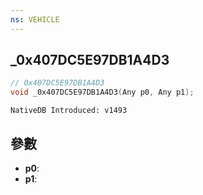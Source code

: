 ```yaml
---
ns: VEHICLE
---
```

## _0x407DC5E97DB1A4D3

```c
// 0x407DC5E97DB1A4D3
void _0x407DC5E97DB1A4D3(Any p0, Any p1);
```

```
NativeDB Introduced: v1493
```

## 參數
* **p0**:
* **p1**:
